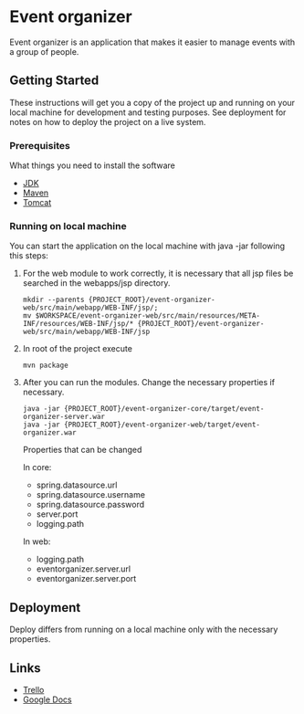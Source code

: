 # Event organizer

Event organizer is an application that makes it easier to manage events with a group of people.

## Getting Started

These instructions will get you a copy of the project up and running on your local machine for development and testing purposes. See deployment for notes on how to deploy the project on a live system.

### Prerequisites

What things you need to install the software

* [JDK](https://www.oracle.com/technetwork/java/javaee/downloads/jdk8-downloads-2133151.html)
* [Maven](https://maven.apache.org/)
* [Tomcat](https://tomcat.apache.org/download-80.cgi)

### Running on local machine

You can start the application on the local machine with java -jar following this steps:

   1. For the web module to work correctly, it is necessary that all jsp files be searched in the webapps/jsp directory.
      
        ````   
        mkdir --parents {PROJECT_ROOT}/event-organizer-web/src/main/webapp/WEB-INF/jsp/;
        mv $WORKSPACE/event-organizer-web/src/main/resources/META-INF/resources/WEB-INF/jsp/* {PROJECT_ROOT}/event-organizer-web/src/main/webapp/WEB-INF/jsp
        ````
        
   2. In root of the project execute 
    
        ```` 
        mvn package 
        ````
    
   3. After you can run the modules. Change the necessary properties if necessary.
   
        ````
        java -jar {PROJECT_ROOT}/event-organizer-core/target/event-organizer-server.war
        java -jar {PROJECT_ROOT}/event-organizer-web/target/event-organizer.war
        ````
    
        Properties that can be changed
        
        In core:
        
        * spring.datasource.url
        * spring.datasource.username
        * spring.datasource.password
        * server.port
        * logging.path
        
        In web: 
        
        * logging.path
        * eventorganizer.server.url
        * eventorganizer.server.port
   
## Deployment

Deploy differs from running on a local machine only with the necessary properties.

## Links

* [Trello](https://trello.com/b/nSJOjY0C/event-organizer)
* [Google Docs](https://docs.google.com/document/d/1lE36ZYt2UKgE05sw7RjOb8uRGW951jjprWDDlz2owU8/edit)
